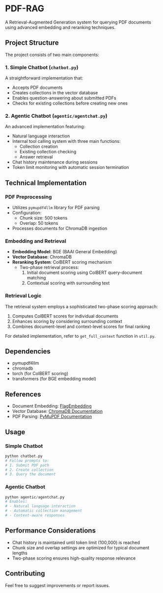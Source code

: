 # PDF-RAG

A Retrieval-Augmented Generation system for querying PDF documents using advanced embedding and reranking techniques.

## Project Structure

The project consists of two main components:

### 1. Simple Chatbot (`chatbot.py`)
A straightforward implementation that:
- Accepts PDF documents
- Creates collections in the vector database
- Enables question-answering about submitted PDFs
- Checks for existing collections before creating new ones

### 2. Agentic Chatbot (`agentic/agentchat.py`)
An advanced implementation featuring:
- Natural language interaction
- Internal tool calling system with three main functions:
  - Collection creation
  - Existing collection checking
  - Answer retrieval
- Chat history maintenance during sessions
- Token limit monitoring with automatic session termination

## Technical Implementation

### PDF Preprocessing
- Utilizes `pymupdf4llm` library for PDF parsing
- Configuration:
  - Chunk size: 500 tokens
  - Overlap: 50 tokens
- Processes documents for ChromaDB ingestion

### Embedding and Retrieval
- **Embedding Model**: BGE (BAAI General Embedding)
- **Vector Database**: ChromaDB
- **Reranking System**: ColBERT scoring mechanism
  - Two-phase retrieval process:
    1. Initial document scoring using ColBERT query-document matching
    2. Contextual scoring with surrounding text

### Retrieval Logic
The retrieval system employs a sophisticated two-phase scoring approach:
1. Computes ColBERT scores for individual documents
2. Enhances scoring by considering surrounding context
3. Combines document-level and context-level scores for final ranking

For detailed implementation, refer to `get_full_context` function in `util.py`.

## Dependencies
- pymupdf4llm
- chromadb
- torch (for ColBERT scoring)
- transformers (for BGE embedding model)

## References
- Document Embedding: [FlagEmbedding](https://github.com/FlagOpen/FlagEmbedding)
- Vector Database: [ChromaDB Documentation](https://docs.trychroma.com/docs/overview/introduction)
- PDF Parsing: [PyMuPDF Documentation](https://pymupdf.readthedocs.io/en/latest/pymupdf4llm/)

## Usage

### Simple Chatbot
```python
python chatbot.py
# Follow prompts to:
# 1. Submit PDF path
# 2. Create collection
# 3. Query the document
```

### Agentic Chatbot
```python
python agentic/agentchat.py
# Enables:
# - Natural language interaction
# - Automatic collection management
# - Context-aware responses
```

## Performance Considerations
- Chat history is maintained until token limit (100,000) is reached
- Chunk size and overlap settings are optimized for typical document lengths
- Two-phase scoring ensures high-quality response relevance

## Contributing
Feel free to suggest improvements or report issues.
